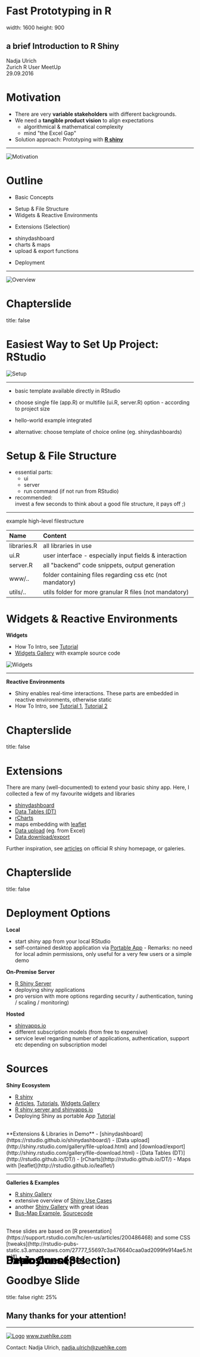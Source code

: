 <!-- A few CSS tweaks -------------------------------------------------------->
<style>
.section .reveal .state-background {
   background: #2C8C72;
}
.reveal h1, .reveal h2, .reveal h3 {
  word-wrap: normal;
  -moz-hyphens: none;
}
.chaptertitle {
    color: black;
    position: fixed;
    top: 90%;
    text-align:left;
    width:100%;
}
</style>

<!-- Slides ------------------------------------------------------------------->

Fast Prototyping in R
========================================================
width: 1600
height: 900

## a brief Introduction to R Shiny

Nadja Ulrich <br>
Zurich R User MeetUp <br>
29.09.2016

Motivation
========================================================
- There are very **variable stakeholders** with different backgrounds.
- We need a **tangible product vision** to align expectations
  + algorithmical & mathematical complexity
  + mind "the Excel Gap"
- Solution approach: Prototyping with [**R shiny**](http://shiny.rstudio.com/)

***
![Motivation](https://raw.githubusercontent.com/Zurich-R-User-Group/Zurich-R-User-Group.github.io/master/_files/slides/nadja-shiny/MeetupPresentation-figure/Motivation.png)

Outline
========================================================
- Basic Concepts
 + Setup & File Structure
 + Widgets & Reactive Environments
- Extensions (Selection)
 + shinydashboard
 + charts & maps
 + upload & export functions
- Deployment

***
![Overview](https://raw.githubusercontent.com/Zurich-R-User-Group/Zurich-R-User-Group.github.io/master/_files/slides/nadja-shiny/MeetupPresentation-figure/Overview.png)


Chapterslide
========================================================
title: false
<div class="chaptertitle" style="margin-top:-200px;">
<h1>Basic Concepts</h1>
</div>

Easiest Way to Set Up Project: RStudio
========================================================

![Setup](https://raw.githubusercontent.com/Zurich-R-User-Group/Zurich-R-User-Group.github.io/master/_files/slides/nadja-shiny/MeetupPresentation-figure/Setup.png)

***
- basic template available directly in RStudio
- choose single file (app.R) or multifile (ui.R, server.R) option - according to project size
- hello-world example integrated

- alternative: choose template of choice online (eg. shinydashboards)

Setup & File Structure
========================================================
- essential parts:
  - ui
  - server
  - run command (if not run from RStudio)
- recommended: <br> invest a few seconds to think about a good file structure, it pays off ;)

***
example high-level filestructure

|Name        |Content                                                   |
|:-----------|:---------------------------------------------------------|
|libraries.R |all libraries in use                                      |
|ui.R        |user interface - especially input fields & interaction    |
|server.R    |all "backend" code snippets, output generation            |
|www/..      |folder containing files regarding css etc (not mandatory) |
|utils/..    |utils folder for more granular R files (not mandatory)    |


Widgets & Reactive Environments
========================================================
**Widgets**
- How To Intro, see [Tutorial](http://shiny.rstudio.com/tutorial/lesson3/)
- [Widgets Gallery](http://shiny.rstudio.com/gallery/widget-gallery.html) with example source code

![Widgets](https://raw.githubusercontent.com/Zurich-R-User-Group/Zurich-R-User-Group.github.io/master/_files/slides/nadja-shiny/MeetupPresentation-figure/Widgets.PNG)

***

**Reactive Environments**
- Shiny enables real-time interactions. These parts are embedded in reactive environments, otherwise static
- How To Intro, see [Tutorial 1](http://shiny.rstudio.com/tutorial/lesson4/), [Tutorial 2](http://shiny.rstudio.com/tutorial/lesson6/)


Chapterslide
========================================================
title: false
<div class="chaptertitle" style="margin-top:-200px;">
<h1>Extensions (Selection)</h1>
</div>

Extensions
========================================================
There are many (well-documented) to extend your basic shiny app. Here, I collected a few of my favourite widgets and libraries
* [shinydashboard](https://rstudio.github.io/shinydashboard/)
* [Data Tables (DT)](http://rstudio.github.io/DT/)
* [rCharts](http://rstudio.github.io/DT/)
* maps embedding with [leaflet](http://rstudio.github.io/leaflet/)
* [Data upload](http://shiny.rstudio.com/gallery/file-upload.html) (eg. from Excel)
* [Data download/export](http://shiny.rstudio.com/gallery/file-download.html)

Further inspiration, see [articles](http://shiny.rstudio.com/articles/) on official R shiny homepage, or galeries.

Chapterslide
========================================================
title: false
<div class="chaptertitle" style="margin-top:-200px;">
<h1>Deployment</h1>
</div>

Deployment Options
========================================================
**Local**
- start shiny app from your local RStudio
- self-contained desktop application via [Portable App](https://www.r-bloggers.com/deploying-desktop-apps-with-r/) - Remarks: no need for local admin permissions, only useful for a very few users or a simple demo

**On-Premise Server**
- [R Shiny Server](https://www.rstudio.com/products/shiny/shiny-server/)
- deploying shiny applications
- pro version with more options regarding security / authentication, tuning / scaling / monitoring)

**Hosted**
- [shinyapps.io](http://www.shinyapps.io/)
- different subscription models (from free to expensive)
- service level regarding number of applications, authentication, support etc depending on subscription model

Sources
========================================================
**Shiny Ecosystem**
- [R shiny](http://shiny.rstudio.com/)
- [Articles](http://shiny.rstudio.com/articles/), [Tutorials](http://shiny.rstudio.com/tutorial/), [Widgets Gallery](http://shiny.rstudio.com/gallery/widget-gallery.html)
- [R shiny server and shinyapps.io](http://shiny.rstudio.com/deploy/)
- Deploying Shiny as portable App [Tutorial](https://www.r-bloggers.com/deploying-desktop-apps-with-r/)

<br>
**Extensions & Libraries in Demo**
- [shinydashboard](https://rstudio.github.io/shinydashboard/)
- [Data upload](http://shiny.rstudio.com/gallery/file-upload.html) and [download/export](http://shiny.rstudio.com/gallery/file-download.html)
- [Data Tables (DT)](http://rstudio.github.io/DT/)
- [rCharts](http://rstudio.github.io/DT/)
- Maps with [leaflet](http://rstudio.github.io/leaflet/)

***
**Galleries & Examples**
- [R shiny Gallery](http://shiny.rstudio.com/gallery/)
- extensive overview of [Shiny Use Cases](https://www.rstudio.com/products/shiny/shiny-user-showcase/)
- another [Shiny Gallery](http://www.showmeshiny.com/) with great ideas
- [Bus-Map Example](https://gallery.shinyapps.io/086-bus-dashboard/), [Sourcecode](https://github.com/rstudio/shiny-examples/tree/master/086-bus-dashboard)


<br>
These slides are based on [R presentation](https://support.rstudio.com/hc/en-us/articles/200486468) and some CSS [tweaks](http://rstudio-pubs-static.s3.amazonaws.com/27777_55697c3a476640caa0ad2099fe914ae5.html#)


Goodbye Slide
========================================================
title: false
right: 25%

## Many thanks for your attention!

***
[![Logo](https://raw.githubusercontent.com/Zurich-R-User-Group/Zurich-R-User-Group.github.io/master/_files/slides/nadja-shiny/MeetupPresentation-figure/ZuhlkeLogo.jpg)](https://www.zuehlke.com
)
www.zuehlke.com

Contact:
Nadja Ulrich,
nadja.ulrich@zuehlke.com

